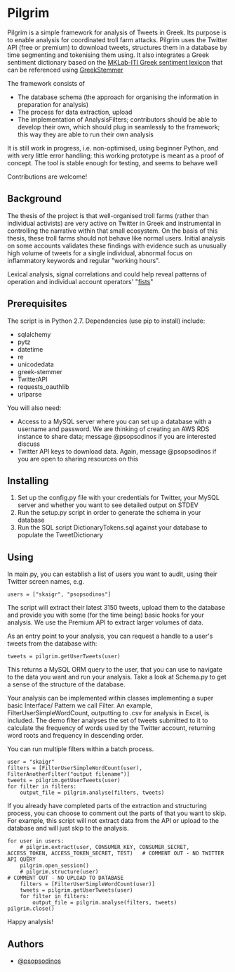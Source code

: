 # Pilgrim

Pilgrim is a simple framework for analysis of Tweets in Greek.  Its purpose is to enable analysis for coordinated troll farm attacks.  Pilgrim uses the Twitter API (free or premium) to download tweets, structures them in a database by time segmenting and tokenising them using.  It also integrates a Greek sentiment dictionary based on the [MKLab-ITI Greek sentiment lexicon](https://github.com/MKLab-ITI/greek-sentiment-lexicon) that can be referenced using [GreekStemmer](https://pypi.org/project/greek-stemmer/)

The framework consists of

* The database schema (the approach for organising the information in preparation for analysis)
* The process for data extraction, upload
* The implementation of AnalysisFilters; contributors should be able to develop their own, which should plug in seamlessly to the framework; this way they are able to run their own analysis

It is still work in progress, i.e. non-optimised, using beginner Python, and with very little error handling; this working prototype is meant as a proof of concept.  The tool is stable enough for testing, and seems to behave well

Contributions are welcome!

## Background

The thesis of the project is that well-organised troll farms (rather than individual activists) are very active on Twitter in Greek and instrumental in controlling the narrative within that small ecosystem.  On the basis of this thesis, these troll farms should not behave like normal users.  Initial analysis on some accounts validates these findings with evidence such as unusually high volume of tweets for a single individual, abnormal focus on inflammatory keywords and regular "working hours".

Lexical analysis, signal correlations and could help reveal patterns of operation and individual account operators' "[fists](https://cromwell-intl.com/travel/uk/bletchley-park/)"

## Prerequisites

The script is in Python 2.7.  Dependencies (use pip to install) include:

* sqlalchemy
* pytz
* datetime
* re
* unicodedata
* greek-stemmer
* TwitterAPI
* requests_oauthlib
* urlparse

You will also need:

* Access to a MySQL server where you can set up a database with a username and password.  We are thinking of creating an AWS RDS instance to share data; message @psopsodinos if you are interested discuss
* Twitter API keys to download data.  Again, message @psopsodinos if you are open to sharing resources on this

## Installing

1. Set up the config.py file with your credentials for Twitter, your MySQL server and whether you want to see detailed output on STDEV
2. Run the setup.py script in order to generate the schema in your database
3. Run the SQL script DictionaryTokens.sql against your database to populate the TweetDictionary

## Using

In main.py, you can establish a list of users you want to audit, using their Twitter screen names, e.g.

```
users = ["skaigr", "psopsodinos"]
```

The script will extract their latest 3150 tweets, upload them to the database and provide you with some (for the time being) basic hooks for your analysis.  We use the Premium API to extract larger volumes of data.  

As an entry point to your analysis, you can request a handle to a user's tweets from the database with:

```
tweets = pilgrim.getUserTweets(user)
```

This returns a MySQL ORM query to the user, that you can use to navigate to the data you want and run your analysis.  Take a look at Schema.py to get a sense of the structure of the database.

Your analysis can be implemented within classes implementing a super basic Interface/ Pattern we call Filter.  An example, FilterUserSimpleWordCount, outputting to .csv for analysis in Excel, is included. The demo filter analyses the set of tweets submitted to it to calculate the frequency of words used by the Twitter account, returning word roots and frequency in descending order.  

You can run multiple filters within a batch process.

```
user = "skaigr"
filters = [FilterUserSimpleWordCount(user), FilterAnotherFilter("output filename")]                                                     
tweets = pilgrim.getUserTweets(user)
for filter in filters:
    output_file = pilgrim.analyse(filters, tweets)
```

If you already have completed parts of the extraction and structuring process, you can choose to comment out the parts of that you want to skip.  For example, this script will not extract data from the API or upload to the database and will just skip to the analysis.

```
for user in users:
    # pilgrim.extract(user, CONSUMER_KEY, CONSUMER_SECRET, ACCESS_TOKEN, ACCESS_TOKEN_SECRET, TEST)   # COMMENT OUT - NO TWITTER API QUERY
    pilgrim.open_session()                                                                          
    # pilgrim.structure(user)                                                                         # COMMENT OUT - NO UPLOAD TO DATABASE
    filters = [FilterUserSimpleWordCount(user)]                                                     
    tweets = pilgrim.getUserTweets(user)
    for filter in filters:
        output_file = pilgrim.analyse(filters, tweets)                                              
pilgrim.close()
```

Happy analysis!

## Authors

* [@psopsodinos](http://twitter.com/psopsodinos)
